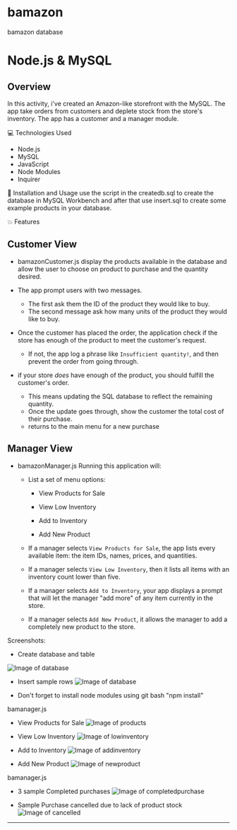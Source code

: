 # bamazon
bamazon database
# Node.js & MySQL

## Overview

In this activity, i've created an Amazon-like storefront with the MySQL. The app take orders from customers and deplete stock from the store's inventory. The app has a customer and a manager module. 

💻 Technologies Used
- Node.js
- MySQL
- JavaScript
- Node Modules
- Inquirer

📀 Installation and Usage
use the script in the createdb.sql to create the database in MySQL Workbench and after that use insert.sql to create some example products in your database.

💥 Features

## Customer View 

- bamazonCustomer.js display the products available in the database and allow the user to choose on product to  purchase and the quantity desired.

- The app prompt users with two messages.

   * The first ask them the ID of the product they would like to buy.
   * The second message ask how many units of the product they would like to buy.

- Once the customer has placed the order, the application check if the store has enough of the product to meet the customer's request.

   * If not, the app log a phrase like `Insufficient quantity!`, and then prevent the order from going through.

- if your store _does_ have enough of the product, you should fulfill the customer's order.
   * This means updating the SQL database to reflect the remaining quantity.
   * Once the update goes through, show the customer the total cost of their purchase.
   * returns to the main menu for a new purchase

## Manager View 

* bamazonManager.js Running this application will:

  * List a set of menu options:

    * View Products for Sale
    
    * View Low Inventory
    
    * Add to Inventory
    
    * Add New Product

  * If a manager selects `View Products for Sale`, the app lists every available item: the item IDs, names, prices, and quantities.

  * If a manager selects `View Low Inventory`, then it lists all items with an inventory count lower than five.

  * If a manager selects `Add to Inventory`, your app displays a prompt that will let the manager "add more" of any item currently in the store.

  * If a manager selects `Add New Product`, it allows the manager to add a completely new product to the store.

Screenshots:

- Create database and table

![Image of database](https://github.com/lamoliveira/bamazon/blob/master/images/createdb.jpg)

- Insert sample rows 
![Image of database](https://github.com/lamoliveira/bamazon/blob/master/images/insert.jpg)

- Don't forget to install node modules using git bash "npm install"

bamanager.js


* View Products for Sale
    ![Image of products](https://github.com/lamoliveira/bamazon/blob/master/images/cap1.jpg)

* View Low Inventory
    ![Image of lowinventory](https://github.com/lamoliveira/bamazon/blob/master/images/cap2.jpg)

* Add to Inventory
    ![Image of addinventory](https://github.com/lamoliveira/bamazon/blob/master/images/cap3.jpg)
    
* Add New Product
    ![Image of newproduct](https://github.com/lamoliveira/bamazon/blob/master/images/cap4.jpg)

bamanager.js

* 3 sample Completed purchases
    ![Image of completedpurchase](https://github.com/lamoliveira/bamazon/blob/master/images/cap6.jpg)

* Sample Purchase cancelled due to lack of product stock
    ![Image of cancelled](https://github.com/lamoliveira/bamazon/blob/master/images/cap7.jpg)

- - -



